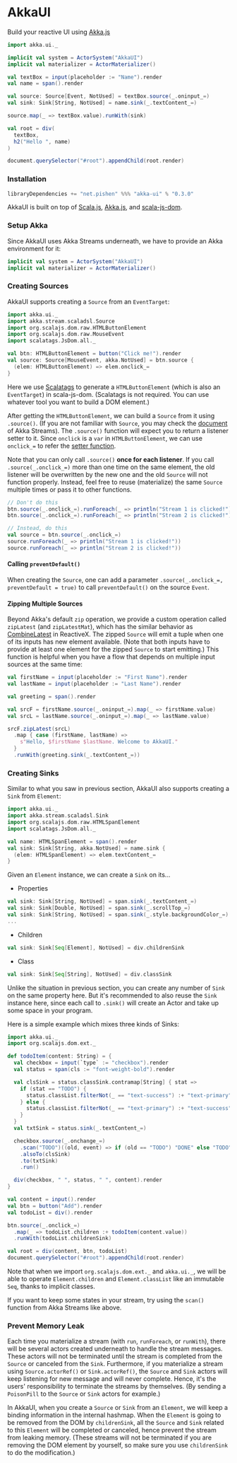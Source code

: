 # AkkaUI

Build your reactive UI using [Akka.js](https://github.com/akka-js/akka.js)

``` scala
import akka.ui._

implicit val system = ActorSystem("AkkaUI")
implicit val materializer = ActorMaterializer()

val textBox = input(placeholder := "Name").render
val name = span().render

val source: Source[Event, NotUsed] = textBox.source(_.oninput_=)
val sink: Sink[String, NotUsed] = name.sink(_.textContent_=)

source.map(_ => textBox.value).runWith(sink)

val root = div(
  textBox,
  h2("Hello ", name)
)

document.querySelector("#root").appendChild(root.render)
```

### Installation

``` scala
libraryDependencies += "net.pishen" %%% "akka-ui" % "0.3.0"
```

AkkaUI is built on top of [Scala.js](https://www.scala-js.org/), [Akka.js](https://github.com/akka-js/akka.js), and [scala-js-dom](https://github.com/scala-js/scala-js-dom).

### Setup Akka

Since AkkaUI uses Akka Streams underneath, we have to provide an Akka environment for it:

``` scala
implicit val system = ActorSystem("AkkaUI")
implicit val materializer = ActorMaterializer()
```

### Creating Sources

AkkaUI supports creating a `Source` from an `EventTarget`:

``` scala
import akka.ui._
import akka.stream.scaladsl.Source
import org.scalajs.dom.raw.HTMLButtonElement
import org.scalajs.dom.raw.MouseEvent
import scalatags.JsDom.all._

val btn: HTMLButtonElement = button("Click me!").render
val source: Source[MouseEvent, akka.NotUsed] = btn.source {
  (elem: HTMLButtonElement) => elem.onclick_=
}
```

Here we use [Scalatags](https://github.com/lihaoyi/scalatags) to generate a `HTMLButtonElement` (which is also an `EventTarget`) in scala-js-dom. (Scalatags is not required. You can use whatever tool you want to build a DOM element.)

After getting the `HTMLButtonElement`, we can build a `Source` from it using `.source()`. (If you are not familiar with `Source`, you may check the [document](https://akka.io/docs/) of Akka Streams). The `.source()` function will expect you to return a listener setter to it. Since `onclick` is a `var` in `HTMLButtonElement`, we can use `onclick_=` to refer the [setter function](https://www.artima.com/pins1ed/stateful-objects.html#18.2).

Note that you can only call `.source()` **once for each listener**. If you call `.source(_.onclick_=)` more than one time on the same element, the old listener will be overwritten by the new one and the old `Source` will not function properly. Instead, feel free to reuse (materialize) the same `Source` multiple times or pass it to other functions.

``` scala
// Don't do this
btn.source(_.onclick_=).runForeach(_ => println("Stream 1 is clicked!"))
btn.source(_.onclick_=).runForeach(_ => println("Stream 2 is clicked!"))

// Instead, do this
val source = btn.source(_.onclick_=)
source.runForeach(_ => println("Stream 1 is clicked!"))
source.runForeach(_ => println("Stream 2 is clicked!"))
```

#### Calling `preventDefault()`
When creating the `Source`, one can add a parameter `.source(_.onclick_=, preventDefault = true)` to call `preventDefault()` on the source `Event`.

#### Zipping Multiple Sources
Beyond Akka's default `zip` operation, we provide a custom operation called `zipLatest` (and `zipLatestMat`), which has the similar behavior as [CombineLatest](http://reactivex.io/documentation/operators/combinelatest.html) in ReactiveX. The zipped `Source` will emit a tuple when one of its inputs has new element available. (Note that both inputs have to provide at least one element for the zipped `Source` to start emitting.) This function is helpful when you have a flow that depends on multiple input sources at the same time:

``` scala
val firstName = input(placeholder := "First Name").render
val lastName = input(placeholder := "Last Name").render

val greeting = span().render

val srcF = firstName.source(_.oninput_=).map(_ => firstName.value)
val srcL = lastName.source(_.oninput_=).map(_ => lastName.value)

srcF.zipLatest(srcL)
  .map { case (firstName, lastName) =>
    s"Hello, $firstName $lastName. Welcome to AkkaUI."
  }
  .runWith(greeting.sink(_.textContent_=))
```

### Creating Sinks

Similar to what you saw in previous section, AkkaUI also supports creating a `Sink` from `Element`:

``` scala
import akka.ui._
import akka.stream.scaladsl.Sink
import org.scalajs.dom.raw.HTMLSpanElement
import scalatags.JsDom.all._

val name: HTMLSpanElement = span().render
val sink: Sink[String, akka.NotUsed] = name.sink {
  (elem: HTMLSpanElement) => elem.textContent_=
}
```

Given an `Element` instance, we can create a `Sink` on its...

* Properties

```scala
val sink: Sink[String, NotUsed] = span.sink(_.textContent_=)
val sink: Sink[Double, NotUsed] = span.sink(_.scrollTop_=)
val sink: Sink[String, NotUsed] = span.sink(_.style.backgroundColor_=)
...
```

* Children

``` scala
val sink: Sink[Seq[Element], NotUsed] = div.childrenSink
```

* Class

``` scala
val sink: Sink[Seq[String], NotUsed] = div.classSink
```

Unlike the situation in previous section, you can create any number of `Sink` on the same property here. But it's recommended to also reuse the `Sink` instance here, since each call to `.sink()` will create an Actor and take up some space in your program.

Here is a simple example which mixes three kinds of Sinks:

``` scala
import akka.ui._
import org.scalajs.dom.ext._

def todoItem(content: String) = {
  val checkbox = input(`type` := "checkbox").render
  val status = span(cls := "font-weight-bold").render

  val clsSink = status.classSink.contramap[String] { stat =>
    if (stat == "TODO") {
      status.classList.filterNot(_ == "text-success") :+ "text-primary"
    } else {
      status.classList.filterNot(_ == "text-primary") :+ "text-success"
    }
  }
  val txtSink = status.sink(_.textContent_=)

  checkbox.source(_.onchange_=)
    .scan("TODO")((old, event) => if (old == "TODO") "DONE" else "TODO")
    .alsoTo(clsSink)
    .to(txtSink)
    .run()

  div(checkbox, " ", status, " ", content).render
}

val content = input().render
val btn = button("Add").render
val todoList = div().render

btn.source(_.onclick_=)
  .map(_ => todoList.children :+ todoItem(content.value))
  .runWith(todoList.childrenSink)

val root = div(content, btn, todoList)
document.querySelector("#root").appendChild(root.render)
```

Note that when we import `org.scalajs.dom.ext._` and `akka.ui._`, we will be able to operate `Element.children` and `Element.classList` like an immutable `Seq`, thanks to implicit classes.

If you want to keep some states in your stream, try using the `scan()` function from Akka Streams like above.

### Prevent Memory Leak

Each time you materialize a stream (with `run`, `runForeach`, or `runWith`), there will be several actors created underneath to handle the stream messages. These actors will not be terminated until the stream is completed from the `Source` or canceled from the `Sink`. Furthermore, if you materialize a stream using `Source.actorRef()` or `Sink.actorRef()`, the `Source` and `Sink` actors will keep listening for new message and will never complete. Hence, it's the users' responsibility to terminate the streams by themselves. (By sending a `PoisonPill` to the `Source` or `Sink` actors for example.)

In AkkaUI, when you create a `Source` or `Sink` from an `Element`, we will keep a binding information in the internal hashmap. When the `Element` is going to be removed from the DOM by `childrenSink`, all the `Source` and `Sink` related to this `Element` will be completed or canceled, hence prevent the stream from leaking memory. (These streams will not be terminated if you are removing the DOM element by yourself, so make sure you use `childrenSink` to do the modification.)
